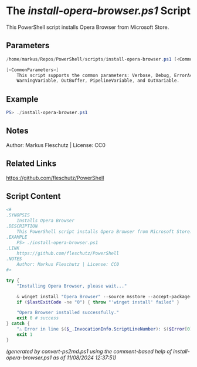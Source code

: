 The *install-opera-browser.ps1* Script
===========================

This PowerShell script installs Opera Browser from Microsoft Store.

Parameters
----------
```powershell
/home/markus/Repos/PowerShell/scripts/install-opera-browser.ps1 [<CommonParameters>]

[<CommonParameters>]
    This script supports the common parameters: Verbose, Debug, ErrorAction, ErrorVariable, WarningAction, 
    WarningVariable, OutBuffer, PipelineVariable, and OutVariable.
```

Example
-------
```powershell
PS> ./install-opera-browser.ps1

```

Notes
-----
Author: Markus Fleschutz | License: CC0

Related Links
-------------
https://github.com/fleschutz/PowerShell

Script Content
--------------
```powershell
<#
.SYNOPSIS
	Installs Opera Browser
.DESCRIPTION
	This PowerShell script installs Opera Browser from Microsoft Store.
.EXAMPLE
	PS> ./install-opera-browser.ps1
.LINK
	https://github.com/fleschutz/PowerShell
.NOTES
	Author: Markus Fleschutz | License: CC0
#>

try {
	"Installing Opera Browser, please wait..."

	& winget install "Opera Browser" --source msstore --accept-package-agreements --accept-source-agreements
	if ($lastExitCode -ne "0") { throw "'winget install' failed" }

	"Opera Browser installed successfully."
	exit 0 # success
} catch {
	"⚠️ Error in line $($_.InvocationInfo.ScriptLineNumber): $($Error[0])"
	exit 1
}
```

*(generated by convert-ps2md.ps1 using the comment-based help of install-opera-browser.ps1 as of 11/08/2024 12:37:51)*
